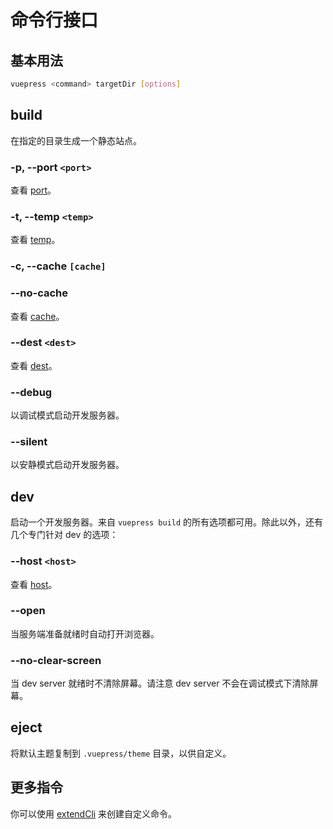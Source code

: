 # 命令行接口

## 基本用法

```bash
vuepress <command> targetDir [options]
```

## build

在指定的目录生成一个静态站点。

### -p, --port `<port>`

查看 [port](../config/README.md#port)。

### -t, --temp `<temp>`

查看 [temp](../config/README.md#temp)。

### -c, --cache `[cache]`

### --no-cache

查看 [cache](../config/README.md#cache)。

### --dest `<dest>`

查看 [dest](../config/README.md#dest)。

### --debug

以调试模式启动开发服务器。

### --silent

以安静模式启动开发服务器。

## dev

启动一个开发服务器。来自 `vuepress build` 的所有选项都可用。除此以外，还有几个专门针对 dev 的选项：

### --host `<host>`

查看 [host](../config/README.md#host)。

### --open

当服务端准备就绪时自动打开浏览器。

### --no-clear-screen

当 dev server 就绪时不清除屏幕。请注意 dev server 不会在调试模式下清除屏幕。

## eject

将默认主题复制到 `.vuepress/theme` 目录，以供自定义。

## 更多指令

你可以使用 [extendCli](../plugin/option-api.md#extendcli) 来创建自定义命令。
